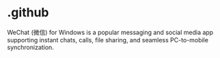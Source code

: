 # .github
WeChat (微信) for Windows is a popular messaging and social media app supporting instant chats, calls, file sharing, and seamless PC-to-mobile synchronization.
